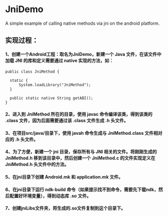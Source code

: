 # JniDemo
A simple example of calling native methods via jni on the android platform.


## 实现过程：

  #### 1、创建一个Android工程：取名为JniDemo，新建一个 Java 文件，在该文件中加载 JNI 的库和定义需要通过 native 实现的方法，如：
  ```
  public class JniMethod {

    static {
        System.loadLibrary("JniMethod");
    }

    public static native String getABI();
}
  ```
 #### 2、进入到 JniMethod 所在的目录，使用 javac 命令编译该类，得到该类的 .class 文件，因为后面需要通过该 .class 文件生成 .h 头文件。
  
 #### 3、在项目src/java/目录下，使用 javah 命令生成与 JniMethod.class 文件相对应的 .h 头文件。
  
 #### 4、为了方便，新建一个 jni 目录，保存所有与 JNI 相关的文件。将刚刚生成的 JniMethod.h 移到该目录中，然后创建一个 JniMethod.c 的文件实现定义在 JniMethod.h 头文件中的方法。
  
 #### 5、在jni目录下创建 Android.mk 和 application.mk 文件。
  
 #### 6、在jni目录下运行 ndk-build 命令（如果提示找不到命令，需要先下载ndk，然后配置好环境变量），得到动态库 .so 文件。
  
 #### 7、创建jniLibs文件夹，将生成的.so文件复制到这个目录下。
  
